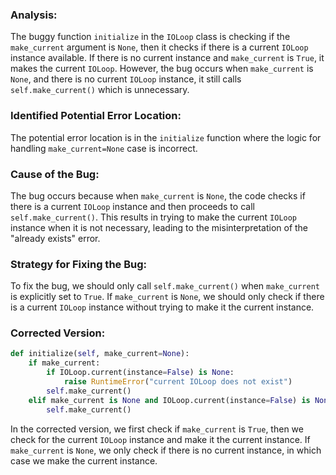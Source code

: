 ### Analysis:
The buggy function `initialize` in the `IOLoop` class is checking if the `make_current` argument is `None`, then it checks if there is a current `IOLoop` instance available. If there is no current instance and `make_current` is `True`, it makes the current `IOLoop`. However, the bug occurs when `make_current` is `None`, and there is no current `IOLoop` instance, it still calls `self.make_current()` which is unnecessary.

### Identified Potential Error Location:
The potential error location is in the `initialize` function where the logic for handling `make_current=None` case is incorrect.

### Cause of the Bug:
The bug occurs because when `make_current` is `None`, the code checks if there is a current `IOLoop` instance and then proceeds to call `self.make_current()`. This results in trying to make the current `IOLoop` instance when it is not necessary, leading to the misinterpretation of the "already exists" error.

### Strategy for Fixing the Bug:
To fix the bug, we should only call `self.make_current()` when `make_current` is explicitly set to `True`. If `make_current` is `None`, we should only check if there is a current `IOLoop` instance without trying to make it the current instance.

### Corrected Version:
```python
def initialize(self, make_current=None):
    if make_current:
        if IOLoop.current(instance=False) is None:
            raise RuntimeError("current IOLoop does not exist")
        self.make_current()
    elif make_current is None and IOLoop.current(instance=False) is None:
        self.make_current()
```

In the corrected version, we first check if `make_current` is `True`, then we check for the current `IOLoop` instance and make it the current instance. If `make_current` is `None`, we only check if there is no current instance, in which case we make the current instance.